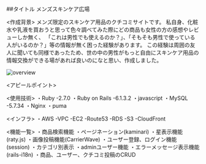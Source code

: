 ##タイトル
メンズスキンケア広場

<作成背景>
メンズ限定のスキンケア用品のクチコミサイトです。
私自身、化粧水や乳液を買おうと思って色々調べてみた際にどの商品も女性の方の感想やレビューしか無く、
「これは男性でも使えるのか？」、「そもそも男性で使っている人がいるのか？」等の情報が無く困った経験があります。
この経験は周囲の友人に聞いても同様であったため、世の中の男性がもっと自由にスキンケア用品の情報交換ができる場があれば良いのになと思い、作成しました。

![overview](https://user-images.githubusercontent.com/79210669/119690043-4fe06a80-be84-11eb-987e-d0a1d6a87b55.gif)


<アピールポイント>


<URL>

<使用技術>
・Ruby -2.7.0
・Ruby on Rails -6.1.3.2
・javascript 
・MySQL -5.7.34
・Nginx
・puma

<インフラ>
・AWS
  -VPC
  -EC2
  -Route53
  -RDS
  -S3
  -CloudFront
  

<機能一覧>
・商品検索機能
・ページネーション(kaminari)
・星表示機能(raty.js)
・画像投稿機能(CarrierWave)
・ユーザー登録、ログイン機能(session)
・カテゴリ別表示
・adminユーザー機能
・エラーメッセージ表示機能(rails-i18n)
・商品、ユーザー、クチコミ投稿のCRUD
